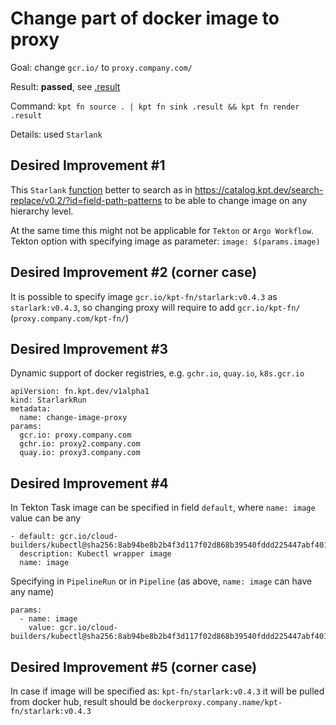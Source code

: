 # Change part of docker image to proxy

Goal: change `gcr.io/` to `proxy.company.com/`

Result: **passed**, see [.result](.result)

Command: `kpt fn source . | kpt fn sink .result && kpt fn render .result`

Details: used `Starlank`

## Desired Improvement #1

This `Starlank` [function](changeProxy.yaml) better to search as
in https://catalog.kpt.dev/search-replace/v0.2/?id=field-path-patterns to be able to change image on any hierarchy
level.

At the same time this might not be applicable for `Tekton` or `Argo Workflow`.
Tekton option with specifying image as parameter: `image: $(params.image)`

## Desired Improvement #2  (corner case)

It is possible to specify image `gcr.io/kpt-fn/starlark:v0.4.3` as `starlark:v0.4.3`, so changing proxy will require to
add
`gcr.io/kpt-fn/` (`proxy.company.com/kpt-fn/`)

## Desired Improvement #3

Dynamic support of docker registries, e.g. `gchr.io`, `quay.io`, `k8s.gcr.io`

```
apiVersion: fn.kpt.dev/v1alpha1
kind: StarlarkRun
metadata:
  name: change-image-proxy
params:
  gcr.io: proxy.company.com
  gchr.io: proxy2.company.com
  quay.io: proxy3.company.com
```

## Desired Improvement #4

In Tekton Task image can be specified in field `default`, where `name: image` value can be any

```
- default: gcr.io/cloud-builders/kubectl@sha256:8ab94be8b2b4f3d117f02d868b39540fddd225447abf4014f7ba4765cb39f753
  description: Kubectl wrapper image
  name: image
```

Specifying in `PipelineRun` or in `Pipeline` (as above, `name: image` can have any name)

```
params:
  - name: image
    value: gcr.io/cloud-builders/kubectl@sha256:8ab94be8b2b4f3d117f02d868b39540fddd225447abf4014f7ba4765cb39f753
```

## Desired Improvement #5 (corner case)

In case if image will be specified as: `kpt-fn/starlark:v0.4.3` it will be pulled from docker hub, result should be
`dockerproxy.company.name/kpt-fn/starlark:v0.4.3`
